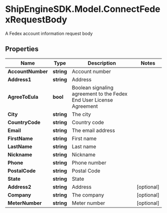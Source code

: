 # ShipEngineSDK.Model.ConnectFedexRequestBody
A Fedex account information request body

## Properties

Name | Type | Description | Notes
------------ | ------------- | ------------- | -------------
**AccountNumber** | **string** | Account number | 
**Address1** | **string** | Address | 
**AgreeToEula** | **bool** | Boolean signaling agreement to the Fedex End User License Agreement | 
**City** | **string** | The city | 
**CountryCode** | **string** | Country code | 
**Email** | **string** | The email address | 
**FirstName** | **string** | First name | 
**LastName** | **string** | Last name | 
**Nickname** | **string** | Nickname | 
**Phone** | **string** | Phone number | 
**PostalCode** | **string** | Postal Code | 
**State** | **string** | State | 
**Address2** | **string** | Address | [optional] 
**Company** | **string** | The company | [optional] 
**MeterNumber** | **string** | Meter number | [optional] 

